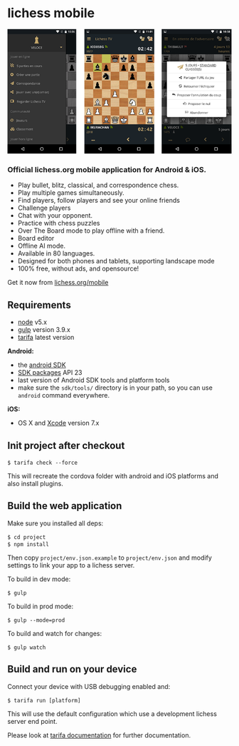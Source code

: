lichess mobile
==============

![lichess mobile screenshots](screens/3-screens.png)

### Official lichess.org mobile application for Android & iOS.

- Play bullet, blitz, classical, and correspondence chess.
- Play multiple games simultaneously.
- Find players, follow players and see your online friends
- Challenge players
- Chat with your opponent.
- Practice with chess puzzles
- Over The Board mode to play offline with a friend.
- Board editor
- Offline AI mode.
- Available in 80 languages.
- Designed for both phones and tablets, supporting landscape mode
- 100% free, without ads, and opensource!

Get it now from [lichess.org/mobile](http://lichess.org/mobile)

## Requirements

* [node](http://nodejs.org) v5.x
* [gulp](http://gulpjs.com/) version 3.9.x
* [tarifa](http://tarifa.tools) latest version

**Android:**

* the [android SDK](http://developer.android.com/sdk/index.html)
* [SDK packages](http://developer.android.com/sdk/installing/adding-packages.html) API 23
* last version of Android SDK tools and platform tools
* make sure the `sdk/tools/` directory is in your path, so you can use `android`
  command everywhere.

**iOS:**

* OS X and [Xcode](https://developer.apple.com/xcode/download/) version 7.x

## Init project after checkout

    $ tarifa check --force

This will recreate the cordova folder with android and iOS platforms and also
install plugins.

## Build the web application

Make sure you installed all deps:

    $ cd project
    $ npm install

Then copy `project/env.json.example` to `project/env.json` and modify settings
to link your app to a lichess server.

To build in dev mode:

    $ gulp

To build in prod mode:

    $ gulp --mode=prod

To build and watch for changes:

    $ gulp watch


## Build and run on your device

Connect your device with USB debugging enabled and:

    $ tarifa run [platform]

This will use the default configuration which use a development lichess server
end point.

Please look at [tarifa documentation](http://42loops.gitbooks.io/tarifa/content/)
for further documentation.

